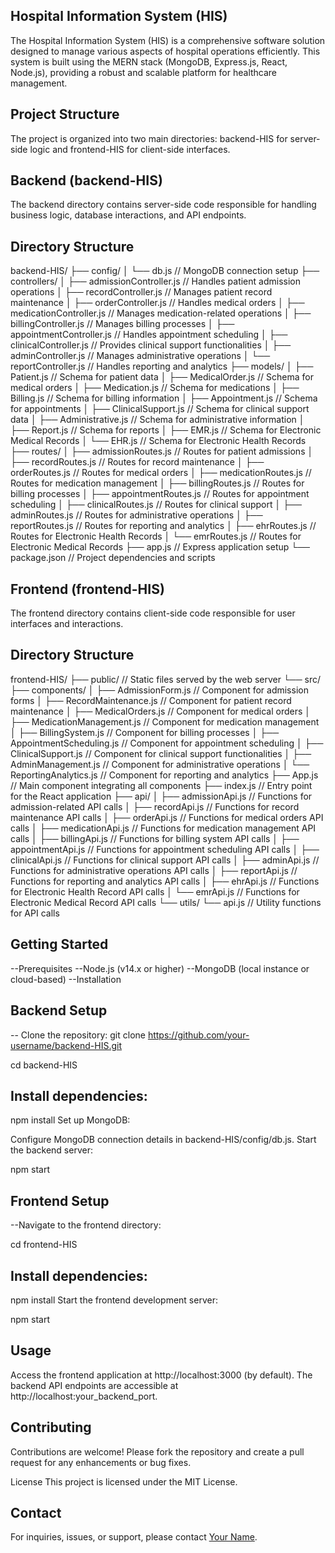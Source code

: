 ## Hospital Information System (HIS)
The Hospital Information System (HIS) is a comprehensive software solution designed to manage various aspects of hospital operations efficiently. This system is built using the MERN stack (MongoDB, Express.js, React, Node.js), providing a robust and scalable platform for healthcare management.

## Project Structure
The project is organized into two main directories: backend-HIS for server-side logic and frontend-HIS for client-side interfaces.

## Backend (backend-HIS)
The backend directory contains server-side code responsible for handling business logic, database interactions, and API endpoints.

## Directory Structure

backend-HIS/
├── config/
│   └── db.js                     // MongoDB connection setup
├── controllers/
│   ├── admissionController.js    // Handles patient admission operations
│   ├── recordController.js       // Manages patient record maintenance
│   ├── orderController.js        // Handles medical orders
│   ├── medicationController.js   // Manages medication-related operations
│   ├── billingController.js      // Manages billing processes
│   ├── appointmentController.js  // Handles appointment scheduling
│   ├── clinicalController.js     // Provides clinical support functionalities
│   ├── adminController.js        // Manages administrative operations
│   └── reportController.js       // Handles reporting and analytics
├── models/
│   ├── Patient.js                // Schema for patient data
│   ├── MedicalOrder.js           // Schema for medical orders
│   ├── Medication.js             // Schema for medications
│   ├── Billing.js                // Schema for billing information
│   ├── Appointment.js            // Schema for appointments
│   ├── ClinicalSupport.js        // Schema for clinical support data
│   ├── Administrative.js         // Schema for administrative information
│   ├── Report.js                 // Schema for reports
│   ├── EMR.js                    // Schema for Electronic Medical Records
│   └── EHR.js                    // Schema for Electronic Health Records
├── routes/
│   ├── admissionRoutes.js        // Routes for patient admissions
│   ├── recordRoutes.js           // Routes for record maintenance
│   ├── orderRoutes.js            // Routes for medical orders
│   ├── medicationRoutes.js       // Routes for medication management
│   ├── billingRoutes.js          // Routes for billing processes
│   ├── appointmentRoutes.js      // Routes for appointment scheduling
│   ├── clinicalRoutes.js         // Routes for clinical support
│   ├── adminRoutes.js            // Routes for administrative operations
│   ├── reportRoutes.js           // Routes for reporting and analytics
│   ├── ehrRoutes.js              // Routes for Electronic Health Records
│   └── emrRoutes.js              // Routes for Electronic Medical Records
├── app.js                        // Express application setup
└── package.json                  // Project dependencies and scripts
## Frontend (frontend-HIS)
The frontend directory contains client-side code responsible for user interfaces and interactions.

## Directory Structure

frontend-HIS/
├── public/                       // Static files served by the web server
└── src/
    ├── components/
    │   ├── AdmissionForm.js      // Component for admission forms
    │   ├── RecordMaintenance.js  // Component for patient record maintenance
    │   ├── MedicalOrders.js      // Component for medical orders
    │   ├── MedicationManagement.js  // Component for medication management
    │   ├── BillingSystem.js      // Component for billing processes
    │   ├── AppointmentScheduling.js  // Component for appointment scheduling
    │   ├── ClinicalSupport.js    // Component for clinical support functionalities
    │   ├── AdminManagement.js    // Component for administrative operations
    │   └── ReportingAnalytics.js  // Component for reporting and analytics
    ├── App.js                    // Main component integrating all components
    ├── index.js                  // Entry point for the React application
    ├── api/
    │   ├── admissionApi.js       // Functions for admission-related API calls
    │   ├── recordApi.js          // Functions for record maintenance API calls
    │   ├── orderApi.js           // Functions for medical orders API calls
    │   ├── medicationApi.js      // Functions for medication management API calls
    │   ├── billingApi.js         // Functions for billing system API calls
    │   ├── appointmentApi.js     // Functions for appointment scheduling API calls
    │   ├── clinicalApi.js        // Functions for clinical support API calls
    │   ├── adminApi.js           // Functions for administrative operations API calls
    │   ├── reportApi.js          // Functions for reporting and analytics API calls
    │   ├── ehrApi.js             // Functions for Electronic Health Record API calls
    │   └── emrApi.js             // Functions for Electronic Medical Record API calls
    └── utils/
        └── api.js                // Utility functions for API calls

## Getting Started
--Prerequisites
--Node.js (v14.x or higher)
--MongoDB (local instance or cloud-based)
--Installation
## Backend Setup
-- Clone the repository:
git clone https://github.com/your-username/backend-HIS.git

cd backend-HIS
## Install dependencies:
npm install
Set up MongoDB:

Configure MongoDB connection details in backend-HIS/config/db.js.
Start the backend server:

npm start

## Frontend Setup
--Navigate to the frontend directory:

cd frontend-HIS
## Install dependencies:

npm install
Start the frontend development server:

npm start
## Usage
Access the frontend application at http://localhost:3000 (by default).
The backend API endpoints are accessible at http://localhost:your_backend_port.

## Contributing
Contributions are welcome! Please fork the repository and create a pull request for any enhancements or bug fixes.

License
This project is licensed under the MIT License.

## Contact

For inquiries, issues, or support, please contact [Your Name](mailto:faithrono132@gmail.com).
